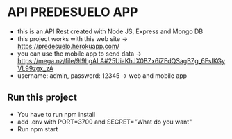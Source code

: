 # API PREDESUELO APP
- this is an API Rest created with Node JS, Express and Mongo DB
- this project works with this web site -> https://predesuelo.herokuapp.com/
- you can use the mobile app to send data  -> https://mega.nz/file/9l9hgALA#25UiaKhJX0BZx6iZEdQSagBZg_6FsIKGyVL99zgx_zA
- username: admin, password: 12345 -> web and mobile app
## Run this project
  
  - You have to run npm install
  - add .env with PORT=3700 and SECRET="What do you want"
  - Run npm start

